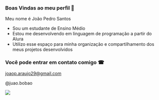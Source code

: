 ### Boas Vindas ao meu perfil 🌟

Meu nome é João Pedro Santos

- Sou um estudante de Ensino Médio
- Estou me desenvolvendo em linguagem de programação a partir do Alura
- Utilizo esse espaço para minha organização e compartilhamento dos meus projetos desenvolvidos

### Você pode entrar em contato comigo ☎

joaop.araujo29@gmail.com

@juao.bobao

![]([https://media1.tenor.com/m/t-J79EIGaq0AAAAC/xsdf.gif](https://tenor.com/pt/view/test-gif-1219972911190129225))
